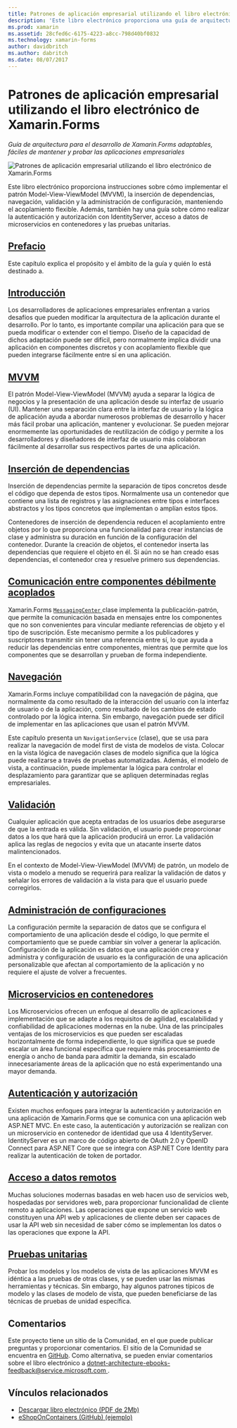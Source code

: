 ```yaml
---
title: Patrones de aplicación empresarial utilizando el libro electrónico de Xamarin.Forms
description: 'Este libro electrónico proporciona una guía de arquitectura para el desarrollo de Xamarin.Forms adaptables, fáciles de mantener y probar las aplicaciones empresariales.'
ms.prod: xamarin
ms.assetid: 28cfed6c-6175-4223-a8cc-798d40bf0832
ms.technology: xamarin-forms
author: davidbritch
ms.author: dabritch
ms.date: 08/07/2017
---
```


# <a name="enterprise-application-patterns-using-xamarinforms-ebook"></a>Patrones de aplicación empresarial utilizando el libro electrónico de Xamarin.Forms

_Guía de arquitectura para el desarrollo de Xamarin.Forms adaptables, fáciles de mantener y probar las aplicaciones empresariales_

![](images/cover-sml.png "Patrones de aplicación empresarial utilizando el libro electrónico de Xamarin.Forms")

Este libro electrónico proporciona instrucciones sobre cómo implementar el patrón Model-View-ViewModel (MVVM), la inserción de dependencias, navegación, validación y la administración de configuración, manteniendo el acoplamiento flexible. Además, también hay una guía sobre cómo realizar la autenticación y autorización con IdentityServer, acceso a datos de microservicios en contenedores y las pruebas unitarias.

## <a name="prefaceprefacemd"></a>[Prefacio](preface.md)

Este capítulo explica el propósito y el ámbito de la guía y quién lo está destinado a.

## <a name="introductionintroductionmd"></a>[Introducción](introduction.md)

Los desarrolladores de aplicaciones empresariales enfrentan a varios desafíos que pueden modificar la arquitectura de la aplicación durante el desarrollo. Por lo tanto, es importante compilar una aplicación para que se pueda modificar o extender con el tiempo. Diseño de la capacidad de dichos adaptación puede ser difícil, pero normalmente implica dividir una aplicación en componentes discretos y con acoplamiento flexible que pueden integrarse fácilmente entre sí en una aplicación.

## <a name="mvvmmvvmmd"></a>[MVVM](mvvm.md)

El patrón Model-View-ViewModel (MVVM) ayuda a separar la lógica de negocios y la presentación de una aplicación desde su interfaz de usuario (UI). Mantener una separación clara entre la interfaz de usuario y la lógica de aplicación ayuda a abordar numerosos problemas de desarrollo y hacer más fácil probar una aplicación, mantener y evolucionar. Se pueden mejorar enormemente las oportunidades de reutilización de código y permite a los desarrolladores y diseñadores de interfaz de usuario más colaboran fácilmente al desarrollar sus respectivos partes de una aplicación.

## <a name="dependency-injectiondependency-injectionmd"></a>[Inserción de dependencias](dependency-injection.md)

Inserción de dependencias permite la separación de tipos concretos desde el código que dependa de estos tipos. Normalmente usa un contenedor que contiene una lista de registros y las asignaciones entre tipos e interfaces abstractos y los tipos concretos que implementan o amplían estos tipos.

Contenedores de inserción de dependencia reducen el acoplamiento entre objetos por lo que proporciona una funcionalidad para crear instancias de clase y administra su duración en función de la configuración del contenedor. Durante la creación de objetos, el contenedor inserta las dependencias que requiere el objeto en él. Si aún no se han creado esas dependencias, el contenedor crea y resuelve primero sus dependencias.

## <a name="communicating-between-loosely-coupled-componentscommunicating-between-loosely-coupled-componentsmd"></a>[Comunicación entre componentes débilmente acoplados](communicating-between-loosely-coupled-components.md)

Xamarin.Forms [ `MessagingCenter` ](xref:Xamarin.Forms.MessagingCenter) clase implementa la publicación-patrón, que permite la comunicación basada en mensajes entre los componentes que no son convenientes para vincular mediante referencias de objeto y el tipo de suscripción. Este mecanismo permite a los publicadores y suscriptores transmitir sin tener una referencia entre sí, lo que ayuda a reducir las dependencias entre componentes, mientras que permite que los componentes que se desarrollan y prueban de forma independiente.

## <a name="navigationnavigationmd"></a>[Navegación](navigation.md)

Xamarin.Forms incluye compatibilidad con la navegación de página, que normalmente da como resultado de la interacción del usuario con la interfaz de usuario o de la aplicación, como resultado de los cambios de estado controlado por la lógica interna. Sin embargo, navegación puede ser difícil de implementar en las aplicaciones que usan el patrón MVVM.

Este capítulo presenta un `NavigationService` (clase), que se usa para realizar la navegación de model first de vista de modelos de vista. Colocar en la vista lógica de navegación clases de modelo significa que la lógica puede realizarse a través de pruebas automatizadas. Además, el modelo de vista, a continuación, puede implementar la lógica para controlar el desplazamiento para garantizar que se apliquen determinadas reglas empresariales.

## <a name="validationvalidationmd"></a>[Validación](validation.md)

Cualquier aplicación que acepta entradas de los usuarios debe asegurarse de que la entrada es válida. Sin validación, el usuario puede proporcionar datos a los que hará que la aplicación producirá un error. La validación aplica las reglas de negocios y evita que un atacante inserte datos malintencionados.

En el contexto de Model-View-ViewModel (MVVM) de patrón, un modelo de vista o modelo a menudo se requerirá para realizar la validación de datos y señalar los errores de validación a la vista para que el usuario puede corregirlos.

## <a name="configuration-managementconfiguration-managementmd"></a>[Administración de configuraciones](configuration-management.md)

La configuración permite la separación de datos que se configura el comportamiento de una aplicación desde el código, lo que permite el comportamiento que se puede cambiar sin volver a generar la aplicación. Configuración de la aplicación es datos que una aplicación crea y administra y configuración de usuario es la configuración de una aplicación personalizable que afectan al comportamiento de la aplicación y no requiere el ajuste de volver a frecuentes.

## <a name="containerized-microservicescontainerized-microservicesmd"></a>[Microservicios en contenedores](containerized-microservices.md)

Los Microservicios ofrecen un enfoque al desarrollo de aplicaciones e implementación que se adapte a los requisitos de agilidad, escalabilidad y confiabilidad de aplicaciones modernas en la nube. Una de las principales ventajas de los microservicios es que pueden ser escaladas horizontalmente de forma independiente, lo que significa que se puede escalar un área funcional específica que requiere más procesamiento de energía o ancho de banda para admitir la demanda, sin escalado innecesariamente áreas de la aplicación que no está experimentando una mayor demanda.

## <a name="authentication-and-authorizationauthentication-and-authorizationmd"></a>[Autenticación y autorización](authentication-and-authorization.md)

Existen muchos enfoques para integrar la autenticación y autorización en una aplicación de Xamarin.Forms que se comunica con una aplicación web ASP.NET MVC. En este caso, la autenticación y autorización se realizan con un microservicio en contenedor de identidad que usa 4 IdentityServer. IdentityServer es un marco de código abierto de OAuth 2.0 y OpenID Connect para ASP.NET Core que se integra con ASP.NET Core Identity para realizar la autenticación de token de portador.

## <a name="accessing-remote-dataaccessing-remote-datamd"></a>[Acceso a datos remotos](accessing-remote-data.md)

Muchas soluciones modernas basadas en web hacen uso de servicios web, hospedadas por servidores web, para proporcionar funcionalidad de cliente remoto a aplicaciones. Las operaciones que expone un servicio web constituyen una API web y aplicaciones de cliente deben ser capaces de usar la API web sin necesidad de saber cómo se implementan los datos o las operaciones que expone la API.

## <a name="unit-testingunit-testingmd"></a>[Pruebas unitarias](unit-testing.md)

Probar los modelos y los modelos de vista de las aplicaciones MVVM es idéntica a las pruebas de otras clases, y se pueden usar las mismas herramientas y técnicas. Sin embargo, hay algunos patrones típicos de modelo y las clases de modelo de vista, que pueden beneficiarse de las técnicas de pruebas de unidad específica.

## <a name="feedback"></a>Comentarios

Este proyecto tiene un sitio de la Comunidad, en el que puede publicar preguntas y proporcionar comentarios. El sitio de la Comunidad se encuentra en [GitHub](https://github.com/dotnet-architecture/eShopOnContainers). Como alternativa, se pueden enviar comentarios sobre el libro electrónico a [ dotnet-architecture-ebooks-feedback@service.microsoft.com ](mailto:dotnet-architecture-ebooks-feedback@service.microsoft.com).


## <a name="related-links"></a>Vínculos relacionados

- [Descargar libro electrónico (PDF de 2Mb)](https://aka.ms/xamarinpatternsebook)
- [eShopOnContainers (GitHub) (ejemplo)](https://github.com/dotnet-architecture/eShopOnContainers)
